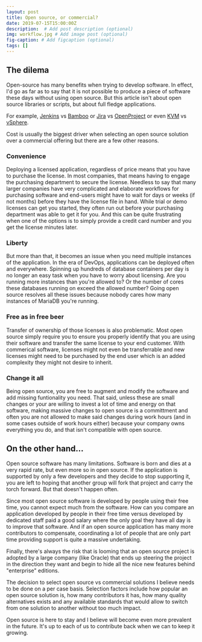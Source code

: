```yaml
---
layout: post
title: Open source, or commercial?
date: 2019-07-15T15:00:00Z
description:  # Add post description (optional)
img: workflow.jpg # Add image post (optional)
fig-caption: # Add figcaption (optional)
tags: []
---
```


## The dilema

Open-source has many benefits when trying to develop software. In effect, I'd go as far as to say that it is not possible to produce a piece of software these days without using open source.  But this article isn't about open source libraries or scripts, but about full fledge applications.

For example, [Jenkins](https://jenkins.io/) vs [Bamboo](https://www.atlassian.com/software/bamboo) or [Jira](https://www.atlassian.com/software/jira) vs [OpenProject](https://www.openproject.org) or even [KVM](https://www.linux-kvm.org/page/Main_Page) vs [vSphere](https://www.vmware.com/ca/products/vsphere.html).

Cost is usually the biggest driver when selecting an open source solution over a commercial offering but there are a few other reasons.

### Convenience

Deploying a licensed application, regardless of price means that you have to purchase the license.  In most companies, that means having to engage the purchasing department to secure the license.  Needless to say that many larger companies have very complicated and elaborate workflows for purchasing software and end-users might have to wait for days or weeks (if not months) before they have the license file in hand.  While trial or demo licenses can get you started, they often run out before your purchasing department was able to get it for you.  And this can be quite frustrating when one of the options is to simply provide a credit card number and you get the license minutes later.

### Liberty

But more than that, it becomes an issue when you need multiple instances of the application.  In the era of DevOps, applications can be deployed often and everywhere.  Spinning up hundreds of database containers per day is no longer an easy task when you have to worry about licensing.  Are you running more instances than you're allowed to?  Or the number of cores these databases running on exceed the allowed number?  Going open source resolves all these issues because nobody cares how many instances of MariaDB you're running.

### Free as in free beer

Transfer of ownership of those licenses is also problematic.  Most open source simply require you to ensure you properly identify that you are using their software and transfer the same license to your end customer.  With commerical software, licenses might not even be transferrable and new licenses might need to be purchased by the end user which is an added complexity they might not desire to inherit.

### Change it all

Being open source, you are free to augment and modify the software and add missing funtionality you need.  That said, unless these are small changes or your are willing to invest a lot of time and energy on that software, making massive changes to open source is a committment and often you are not allowed to make said changes during work hours (and in some cases outside of work hours either) because your company owns everything you do, and that isn't compatible with open source.

## On the other hand...

Open source software has many limitations.  Software is born and dies at a very rapid rate, but even more so in open source.  If the application is supported by only a few developers and they decide to stop supporting it, you are left to hoping that another group will fork that project and carry the torch forward. But that doesn't happen often.

Since most open source software is developed by people using their free time, you cannot expect much from the software.  How can you compare an application developed by people in their free time versus developed by dedicated staff paid a good salary where the only goal they have all day is to improve that software.  And if an open source application has many more contributors to compensate, coordinating a lot of people that are only part time providing support is quite a massive undertaking.

Finally, there's always the risk that is looming that an open source project is adopted by a large company (like Oracle) that ends up steering the project in the direction they want and begin to hide all the nice new features behind "enterprise" editions.

The decision to select open source vs commercial solutions I believe needs to be done on a per case basis.  Selection factors include how popular an open source solution is, how many contributors it has, how many quality alternatives exists and any available standards that would allow to switch from one solution to another without too much impact.

Open source is here to stay and I believe will become even more prevalent in the future.  It's up to each of us to contribute back when we can to keep it growing.